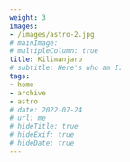 ```yaml
---
weight: 3
images:
- /images/astro-2.jpg
# mainImage: 
# multipleColumn: true
title: Kilimanjaro
# subtitle: Here's who am I.
tags:
- home
- archive
- astro
# date: 2022-07-24
# url: me
# hideTitle: true
# hideExif: true
# hideDate: true
---
```

